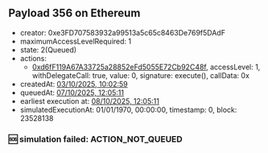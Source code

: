 ## Payload 356 on Ethereum

- creator: 0xe3FD707583932a99513a5c65c8463De769f5DAdF
- maximumAccessLevelRequired: 1
- state: 2(Queued)
- actions:
  - [0xd6fF119A67A33725a28852eFd5055E72Cb92C48f](https://etherscan.io/address/0xd6fF119A67A33725a28852eFd5055E72Cb92C48f), accessLevel: 1, withDelegateCall: true, value: 0, signature: execute(), callData: 0x
- createdAt: [03/10/2025, 10:02:59](https://etherscan.io/tx/0x048e845d274585dc55bc77489670c29defdc8de323a9d4e6d6c77a21eb9ce1e6)
- queuedAt: [07/10/2025, 12:05:11](https://etherscan.io/tx/0x8ab4b54d972cb2ab6465f2f871bb3f63eebcf4dcf899e01c096bf00adbc90ac8)
- earliest execution at: [08/10/2025, 12:05:11](https://www.epochconverter.com/countdown?q=1759925111)
- simulatedExecutionAt: 01/01/1970, 00:00:00, timestamp: 0, block: 23528138
### :sos: simulation failed: ACTION_NOT_QUEUED
